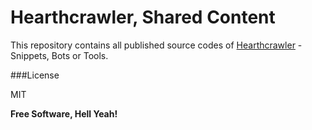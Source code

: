 Hearthcrawler, Shared Content
=========

This repository contains all published source codes of [Hearthcrawler][1] - Snippets, Bots or Tools.

###License

MIT


**Free Software, Hell Yeah!**

[1]:http://hearthcrawler.com
